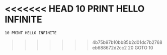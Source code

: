 <<<<<<< HEAD
    10 PRINT HELLO INFINITE
=======
    10 PRINT HELLO INFINITE
>>>>>>> 4b75b97b10bb85b2d01dc7b2768eb688672d2cc2
    20 GOTO 10